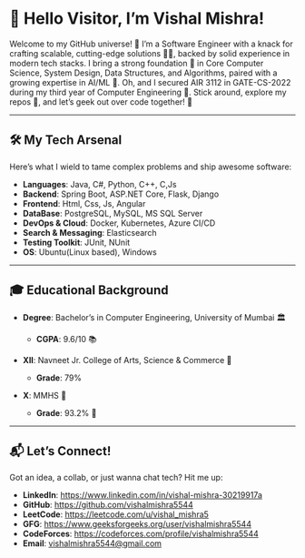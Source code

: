 # 👋 Hello Visitor, I’m Vishal Mishra!  
Welcome to my GitHub universe! 🎉 I’m a Software Engineer with a knack for crafting scalable, cutting-edge solutions 🧑‍💻, backed by solid experience in modern tech stacks. I bring a strong foundation 🚀 in Core Computer Science, System Design, Data Structures, and Algorithms, paired with a growing expertise in AI/ML 🤖. Oh, and I secured AIR 3112 in GATE-CS-2022 during my third year of Computer Engineering 💪. Stick around, explore my repos 📂, and let’s geek out over code together! 🤝

---

## 🛠️ My Tech Arsenal  
Here’s what I wield to tame complex problems and ship awesome software:  
- **Languages**: Java, C#, Python, C++, C,Js
- **Backend**: Spring Boot, ASP.NET Core, Flask, Django 
- **Frontend**: Html, Css, Js, Angular  
- **DataBase**: PostgreSQL, MySQL, MS SQL Server  
- **DevOps & Cloud**: Docker, Kubernetes, Azure CI/CD  
- **Search & Messaging**: Elasticsearch  
- **Testing Toolkit**: JUnit, NUnit
- **OS**: Ubuntu(Linux based), Windows  

---

## 🎓 Educational Background  
- **Degree**: Bachelor’s in Computer Engineering, University of Mumbai 🏛️  
  - **CGPA**: 9.6/10 📚  

- **XII**: Navneet Jr. College of Arts, Science & Commerce 📘  
  - **Grade**: 79%  

- **X**: MMHS 🏫  
  - **Grade**: 93.2% 🌟  
  
---

## 📬 Let’s Connect!  
Got an idea, a collab, or just wanna chat tech? Hit me up:  
- **LinkedIn**: https://www.linkedin.com/in/vishal-mishra-30219917a
- **GitHub**: https://github.com/vishalmishra5544
- **LeetCode**: https://leetcode.com/u/vishal_mishra5
- **GFG**: https://www.geeksforgeeks.org/user/vishalmishra5544
- **CodeForces**: https://codeforces.com/profile/vishalmishra5544
- **Email**: vishalmishra5544@gmail.com



